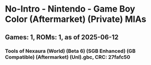 # No-Intro - Nintendo - Game Boy Color (Aftermarket) (Private) MIAs
## Games: 1, ROMs: 1, as of 2025-06-12

### Tools of Nexaura (World) (Beta 6) (SGB Enhanced) (GB Compatible) (Aftermarket) (Unl).gbc, CRC: 27fafc50
